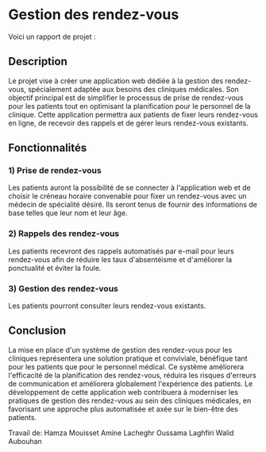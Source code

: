 
# __Gestion des rendez-vous__

Voici un rapport de projet :

## Description 

Le projet vise à créer une application web dédiée à la gestion des rendez-vous, spécialement adaptée aux besoins des cliniques médicales. Son objectif principal est de simplifier le processus de prise de rendez-vous pour les patients tout en optimisant la planification pour le personnel de la clinique. Cette application permettra aux patients de fixer leurs rendez-vous en ligne, de recevoir des rappels et de gérer leurs rendez-vous existants.

## Fonctionnalités

### 1) Prise de rendez-vous
Les patients auront la possibilité de se connecter à l'application web et de choisir le créneau horaire convenable pour fixer un rendez-vous avec un médecin de spécialité désiré. Ils seront tenus de fournir des informations de base telles que leur nom et leur âge.

### 2) Rappels des rendez-vous
Les patients recevront des rappels automatisés par e-mail pour leurs rendez-vous afin de réduire les taux d'absentéisme et d'améliorer la ponctualité et éviter la foule.

### 3) Gestion des rendez-vous
Les patients pourront consulter leurs rendez-vous existants.

## Conclusion
La mise en place d'un système de gestion des rendez-vous pour les cliniques représentera une solution pratique et conviviale, bénéfique tant pour les patients que pour le personnel médical. Ce système améliorera l'efficacité de la planification des rendez-vous, réduira les risques d'erreurs de communication et améliorera globalement l'expérience des patients. Le développement de cette application web contribuera à moderniser les pratiques de gestion des rendez-vous au sein des cliniques médicales, en favorisant une approche plus automatisée et axée sur le bien-être des patients.

Travail de: 
Hamza Mouisset
Amine Lacheghr
Oussama Laghfiri
Walid Aubouhan
